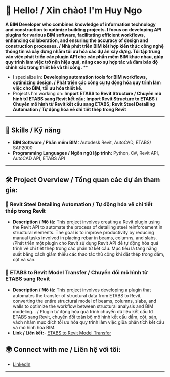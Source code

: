 # 👋 Hello! / Xin chào! I'm Huy Ngo

**A BIM Developer who combines knowledge of information technology and construction to optimize building projects. I focus on developing API plugins for various BIM software, facilitating efficient workflows, enhancing collaboration, and ensuring the accuracy of design and construction processes. / Nhà phát triển BIM kết hợp kiến thức công nghệ thông tin và xây dựng nhằm tối ưu hóa các dự án xây dựng. Tôi tập trung vào việc phát triển các plugin API cho các phần mềm BIM khác nhau, giúp quy trình làm việc trở nên hiệu quả, nâng cao sự hợp tác và đảm bảo độ chính xác trong thiết kế và thi công.**
**

- I specialize in: **Developing automation tools for BIM workflows, optimizing design. / Phát triển các công cụ tự động hóa quy trình làm việc cho BIM, tối ưu hóa thiết kế.**
- Projects I'm working on: **Import ETABS to Revit Structure / Chuyển mô hình từ ETABS sang Revit kết cấu; Import Revit Structure to ETABS / Chuyển mô hình từ Revit kết cấu sang ETABS; Revit Steel Detailing Automation / Tự động hóa vẽ chi tiết thép trong Revit**
---

## 🚀 Skills / Kỹ năng 

- **BIM Software / Phần mềm BIM:** Autodesk Revit, AutoCAD, ETABS/ SAP2000
- **Programming Languages / Ngôn ngữ lập trình:** Python, C#, Revit API, AutoCAD API, ETABS API
---
## 🛠 Project Overview / Tổng quan các dự án tham gia:

### 🔧 Revit Steel Detailing Automation / Tự động hóa vẽ chi tiết thép trong Revit

- **Description / Mô tả:**
  This project involves creating a Revit plugin using the Revit API to automate the process of detailing steel reinforcement in structural elements. The goal is to improve productivity by reducing manual tasks involved in placing rebar in beams, columns, and slabs. /Phát triển một plugin cho Revit sử dụng Revit API để tự động hóa quá trình vẽ chi tiết thép trong các phần tử kết cấu. Mục tiêu là tăng năng suất bằng cách giảm thiểu các thao tác thủ công khi đặt thép trong dầm, cột và sàn.
### 🔧 ETABS to Revit Model Transfer / Chuyển đổi mô hình từ ETABS sang Revit
- **Description / Mô tả:**
    This project involves developing a plugin that automates the transfer of structural data from ETABS to Revit, converting the entire structural model of beams, columns, slabs, and walls to optimize the workflow between structural analysis and BIM modeling.
. / Plugin tự động hóa quá trình chuyển dữ liệu kết cấu từ ETABS sang Revit, chuyển đổi toàn bộ mô hình kết cấu dầm, cột, sàn, vách nhằm mục đích tối ưu hóa quy trình làm việc giữa phân tích kết cấu và mô hình hóa BIM.
- **Link / Liên kết:**- [ETABS to Revit Model Transfer](https://github.com/yourusername/etabs-to-revit)

## 🌍 Connect with me / Liên hệ với tôi:

- [LinkedIn](https://www.linkedin.com/in/huyngo14122002/)

---
